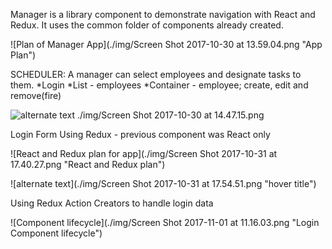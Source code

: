 Manager is a library component to demonstrate navigation with React and Redux.  It uses the common folder of components already created.

![Plan of Manager App](./img/Screen Shot 2017-10-30 at 13.59.04.png "App Plan")


SCHEDULER:  A manager can select employees and designate tasks to them.
  *Login
  *List - employees
  *Container - employee; create, edit and remove(fire)

![alternate text](URL "hover title")
./img/Screen Shot 2017-10-30 at 14.47.15.png

Login Form Using Redux - previous component was React only

![React and Redux plan for app](./img/Screen Shot 2017-10-31 at 17.40.27.png "React and Redux plan")

![alternate text](./img/Screen Shot 2017-10-31 at 17.54.51.png "hover title")

Using Redux Action Creators to handle login data

![Component lifecycle](./img/Screen Shot 2017-11-01 at 11.16.03.png "Login Component lifecycle")
